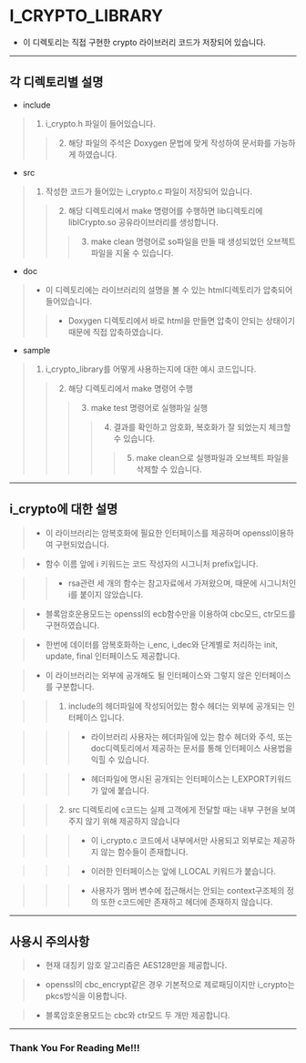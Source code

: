 # I_CRYPTO_LIBRARY


* 이 디렉토리는 직접 구현한 crypto 라이브러리 코드가 저장되어 있습니다.
<hr>


## 각 디렉토리별 설명


* include
> 1. i_crypto.h 파일이 들어있습니다.
> > 2. 해당 파일의 주석은 Doxygen 문법에 맞게 작성하여 문서화를 가능하게 하였습니다.


* src
> 1. 작성한 코드가 들어있는 i_crypto.c 파일이 저장되어 있습니다.
> > 2. 해당 디렉토리에서 make 명령어를 수행하면 lib디렉토리에 libICrypto.so 공유라이브러리를 생성합니다.
> > > 3. make clean 명령어로 so파일을 만들 때 생성되었던 오브젝트 파일을 지울 수 있습니다.


* doc
> * 이 디렉토리에는 라이브러리의 설명을 볼 수 있는 html디렉토리가 압축되어 들어있습니다.
> > * Doxygen 디렉토리에서 바로 html을 만들면 압축이 안되는 상태이기 때문에 직접 압축하였습니다.


* sample
> 1. i_crypto_library를 어떻게 사용하는지에 대한 예시 코드입니다.
> > 2. 해당 디렉토리에서 make 명령어 수행
> > > 3. make test 명령어로 실행파일 실행
> > > > 4. 결과를 확인하고 암호화, 복호화가 잘 되었는지 체크할 수 있습니다.
> > > > > 5. make clean으로 실행파일과 오브젝트 파일을 삭제할 수 있습니다.
<hr/>


## i_crypto에 대한 설명


> * 이 라이브러리는 암복호화에 필요한 인터페이스를 제공하며 openssl이용하여 구현되었습니다.


> * 함수 이름 앞에 i 키워드는 코드 작성자의 시그니처 prefix입니다.


> > * rsa관련 세 개의 함수는 참고자료에서 가져왔으며, 때문에 시그니처인 i를 붙이지 않았습니다.


> * 블록암호운용모드는 openssl의 ecb함수만을 이용하여 cbc모드, ctr모드를 구현하였습니다.


> * 한번에 데이터를 암복호화하는 i_enc, i_dec와 단계별로 처리하는 init, update, final 인터페이스도 제공합니다.


> * 이 라이브러리는 외부에 공개해도 될 인터페이스와 그렇지 않은 인터페이스를 구분합니다.


> > 1. include의 헤더파일에 작성되어있는 함수 헤더는 외부에 공개되는 인터페이스 입니다.


> > > * 라이브러리 사용자는 헤더파일에 있는 함수 헤더와 주석, 또는 doc디렉토리에서 제공하는 문서를 통해 인터페이스 사용법을 익힐 수 있습니다.


> > > * 헤더파일에 명시된 공개되는 인터페이스는 I_EXPORT키워드가 앞에 붙습니다.


> > 2. src 디렉토리에 c코드는 실제 고객에게 전달할 때는 내부 구현을 보여주지 않기 위해 제공하지 않습니다


> > > * 이 i_crypto.c 코드에서 내부에서만 사용되고 외부로는 제공하지 않는 함수들이 존재합니다.


> > > * 이러한 인터페이스는 앞에 I_LOCAL 키워드가 붙습니다.


> > > * 사용자가 멤버 변수에 접근해서는 안되는 context구조체의 정의 또한 c코드에만 존재하고 헤더에 존재하지 않습니다.
<hr/>


## 사용시 주의사항


> * 현재 대칭키 암호 알고리즘은 AES128만을 제공합니다.


> * openssl의 cbc_encrypt같은 경우 기본적으로 제로패딩이지만 i_crypto는 pkcs방식을 이용합니다.


> * 블록암호운용모드는 cbc와 ctr모드 두 개만 제공합니다.
<hr/>


### Thank You For Reading Me!!!
